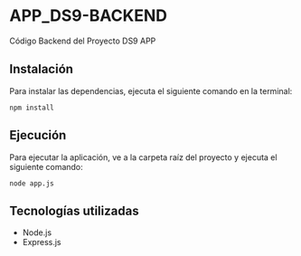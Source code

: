 # APP_DS9-BACKEND
Código Backend del Proyecto DS9 APP

## Instalación
Para instalar las dependencias, ejecuta el siguiente comando en la terminal:
```
npm install
```

## Ejecución
Para ejecutar la aplicación, ve a la carpeta raíz del proyecto y ejecuta el siguiente comando:
```
node app.js
```

## Tecnologías utilizadas
- Node.js
- Express.js
